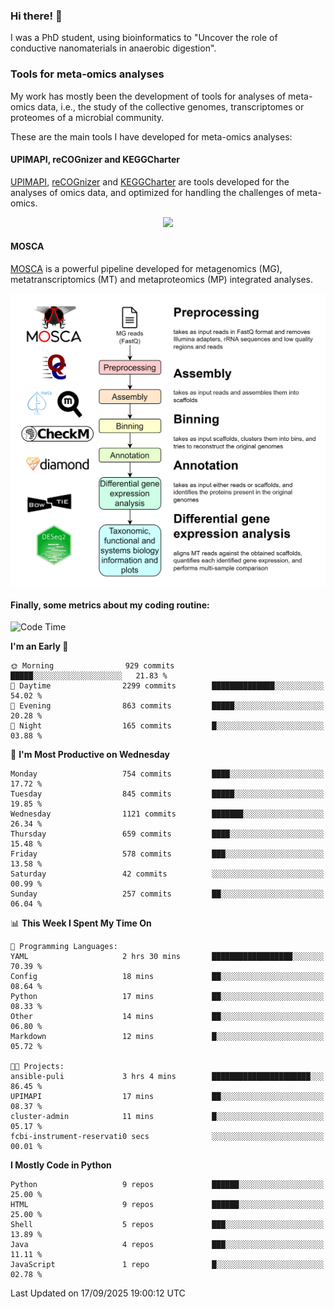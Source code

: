 ### Hi there! 👋

I was a PhD student, using bioinformatics to "Uncover the role of conductive nanomaterials in anaerobic digestion".

### Tools for meta-omics analyses

My work has mostly been the development of tools for analyses of meta-omics data, i.e., the study of the collective genomes, transcriptomes or proteomes of a microbial community.

These are the main tools I have developed for meta-omics analyses:

#### UPIMAPI, reCOGnizer and KEGGCharter

[UPIMAPI](https://github.com/iquasere/UPIMAPI), [reCOGnizer](https://github.com/iquasere/reCOGnizer) and [KEGGCharter](https://github.com/iquasere/KEGGCharter) are tools developed for the analyses of omics data, and optimized for handling the challenges of meta-omics.

<p align="center">
    <img src="assets/annotation_paper.png">
</p>

#### MOSCA

[MOSCA](https://github.com/iquasere/MOSCA) is a powerful pipeline developed for metagenomics (MG), metatranscriptomics (MT) and metaproteomics (MP) integrated analyses.

<p align="center">
    <img src="assets/mosca_workflow.png" align="center" width="700">
</p>


#### Finally, some metrics about my coding routine:

<!--START_SECTION:waka-->
![Code Time](http://img.shields.io/badge/Code%20Time-1%2C025%20hrs%2028%20mins-blue)

**I'm an Early 🐤** 

```text
🌞 Morning                929 commits         █████░░░░░░░░░░░░░░░░░░░░   21.83 % 
🌆 Daytime                2299 commits        ██████████████░░░░░░░░░░░   54.02 % 
🌃 Evening                863 commits         █████░░░░░░░░░░░░░░░░░░░░   20.28 % 
🌙 Night                  165 commits         █░░░░░░░░░░░░░░░░░░░░░░░░   03.88 % 
```
📅 **I'm Most Productive on Wednesday** 

```text
Monday                   754 commits         ████░░░░░░░░░░░░░░░░░░░░░   17.72 % 
Tuesday                  845 commits         █████░░░░░░░░░░░░░░░░░░░░   19.85 % 
Wednesday                1121 commits        ███████░░░░░░░░░░░░░░░░░░   26.34 % 
Thursday                 659 commits         ████░░░░░░░░░░░░░░░░░░░░░   15.48 % 
Friday                   578 commits         ███░░░░░░░░░░░░░░░░░░░░░░   13.58 % 
Saturday                 42 commits          ░░░░░░░░░░░░░░░░░░░░░░░░░   00.99 % 
Sunday                   257 commits         ██░░░░░░░░░░░░░░░░░░░░░░░   06.04 % 
```


📊 **This Week I Spent My Time On** 

```text
💬 Programming Languages: 
YAML                     2 hrs 30 mins       ██████████████████░░░░░░░   70.39 % 
Config                   18 mins             ██░░░░░░░░░░░░░░░░░░░░░░░   08.64 % 
Python                   17 mins             ██░░░░░░░░░░░░░░░░░░░░░░░   08.33 % 
Other                    14 mins             ██░░░░░░░░░░░░░░░░░░░░░░░   06.80 % 
Markdown                 12 mins             █░░░░░░░░░░░░░░░░░░░░░░░░   05.72 % 

🐱‍💻 Projects: 
ansible-puli             3 hrs 4 mins        ██████████████████████░░░   86.45 % 
UPIMAPI                  17 mins             ██░░░░░░░░░░░░░░░░░░░░░░░   08.37 % 
cluster-admin            11 mins             █░░░░░░░░░░░░░░░░░░░░░░░░   05.17 % 
fcbi-instrument-reservati0 secs              ░░░░░░░░░░░░░░░░░░░░░░░░░   00.01 % 
```

**I Mostly Code in Python** 

```text
Python                   9 repos             ██████░░░░░░░░░░░░░░░░░░░   25.00 % 
HTML                     9 repos             ██████░░░░░░░░░░░░░░░░░░░   25.00 % 
Shell                    5 repos             ███░░░░░░░░░░░░░░░░░░░░░░   13.89 % 
Java                     4 repos             ███░░░░░░░░░░░░░░░░░░░░░░   11.11 % 
JavaScript               1 repo              █░░░░░░░░░░░░░░░░░░░░░░░░   02.78 % 
```




 Last Updated on 17/09/2025 19:00:12 UTC
<!--END_SECTION:waka-->
